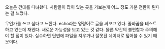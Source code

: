 오늘은 건대를 다녀왔다.
사람들이 많이 있는 곳을 가보는게 어느 정도 기분 전환이 된다는 걸 느꼈다.

무언가를 쓰고 싶다고 느낀다.
echo라는 명령어로 글을 써보고 있다.
줄바꿈을 테스트하고 있는데 재밌다.
새로운 가능성을 보고 있는 것 같다.
물론 약간의 불편함과 주의해야 할 점이 있다.
실수하면 단번에 파일을 지우거나 잘못된 데이터로 덮어쓸 수 있기 때문이다.
